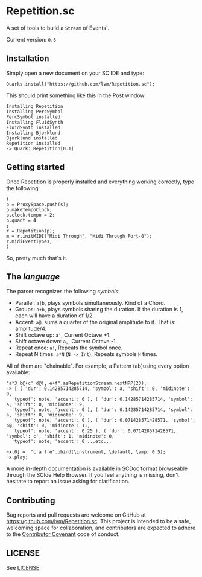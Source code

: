 # Repetition.sc

A set of tools to build a `Stream` of Events`.

Current version: `0.3`

## Installation

Simply open a new document on your SC IDE and type:

    Quarks.install("https://github.com/lvm/Repetition.sc");

This should print something like this in the Post window:

    Installing Repetition
    Installing PercSymbol
    PercSymbol installed
    Installing FluidSynth
    FluidSynth installed
    Installing Bjorklund
    Bjorklund installed
    Repetition installed
    -> Quark: Repetition[0.1]

## Getting started

Once Repetition is properly installed and everything working correctly, type the following:

    (
    p = ProxySpace.push(s);
    p.makeTempoClock;
    p.clock.tempo = 2;
    p.quant = 4
    ;
    r = Repetition(p);
    m = r.initMIDI("Midi Through", "Midi Through Port-0");
    r.midiEventTypes;
    )


So, pretty much that's it.

## The *language*

The parser recognizes the following _symbols_:

* Parallel: `a|b`, plays symbols simultaneously. Kind of a Chord.
* Groups: `a+b`, plays symbols sharing the duration. If the duration is 1, each will have a duration of 1/2.
* Accent: `a@`, sums a quarter of the original amplitude to it. That is: amplitude/4.
* Shift octave up: `a'`, Current Octave +1.
* Shift octave down: `a,`, Current Octave -1.
* Repeat once: `a!`, Repeats the symbol once.
* Repeat N times: `a*N` (`N -> Int`), Repeats symbols `N` times.

All of them are "chainable". For example, a Pattern (ab)using every option available:

```
"a*3 b@+c' d@!, e+f".asRepetitionStream.nextNRP(23);
-> [ ( 'dur': 0.14285714285714, 'symbol': a, 'shift': 0, 'midinote': 9,
  'typeof': note, 'accent': 0 ), ( 'dur': 0.14285714285714, 'symbol': a, 'shift': 0, 'midinote': 9,
  'typeof': note, 'accent': 0 ), ( 'dur': 0.14285714285714, 'symbol': a, 'shift': 0, 'midinote': 9,
  'typeof': note, 'accent': 0 ), ( 'dur': 0.071428571428571, 'symbol': b@, 'shift': 0, 'midinote': 11,
  'typeof': note, 'accent': 0.25 ), ( 'dur': 0.071428571428571, 'symbol': c', 'shift': 1, 'midinote': 0,
  'typeof': note, 'accent': 0 ...etc...
```

```
~x[0] =  "c a f e".pbind(\instrument, \default, \amp, 0.5);
~x.play;
```

A more in-depth documentation is available in SCDoc format browseable through the SCIde Help Browser. If you feel anything is missing, don't hesitate to report an issue asking for clarification.


## Contributing

Bug reports and pull requests are welcome on GitHub at https://github.com/lvm/Repetition.sc. This project is intended to be a safe, welcoming space for collaboration, and contributors are expected to adhere to the [Contributor Covenant](http://contributor-covenant.org) code of conduct.

## LICENSE

See [LICENSE](LICENSE)
